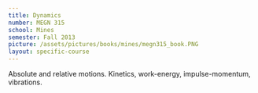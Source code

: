 ```yaml
---
title: Dynamics
number: MEGN 315
school: Mines
semester: Fall 2013
picture: /assets/pictures/books/mines/megn315_book.PNG
layout: specific-course
---
```

Absolute and relative motions. Kinetics, work-energy, impulse-momentum, vibrations.